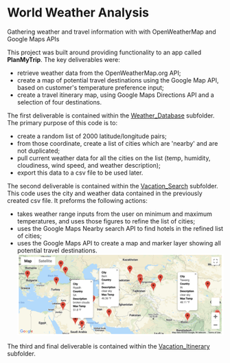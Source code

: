 # World Weather Analysis
Gathering weather and travel information with with OpenWeatherMap and Google Maps APIs

This project was built around providing functionality to an app called **PlanMyTrip**. The key deliverables were:
- retrieve weather data from the OpenWeatherMap.org API;
- create a map of potential travel destinations using the Google Map API, based on customer's temperature preference input;
- create a travel itinerary map, using Google Maps Directions API and a selection of four destinations.

The first deliverable is contained within the [Weather_Database](https://github.com/ArtTucker/World_Weather_Analysis/tree/main/Weather_Database) subfolder. The primary purpose of this code is to:
- create a random list of 2000 latitude/longitude pairs;
- from those coordinate, create a list of cities which are 'nearby' and are not duplicated;
- pull current weather data for all the cities on the list (temp, humidity, cloudiness, wind speed, and weather description);
- export this data to a csv file to be used later.

The second deliverable is contained within the [Vacation_Search](https://github.com/ArtTucker/World_Weather_Analysis/tree/main/Vacation_Search) subfolder. This code uses the city and weather data contained in the previously created csv file. It preforms the following actions:
- takes weather range inputs from the user on minimum and maximum temperatures, and uses those figures to refine the list of cities;
- uses the Google Maps Nearby search API to find hotels in the refined list of cities;
- uses the Google Maps API to create a map and marker layer showing all potential travel destinations.
![WeatherPy Travel Destinations](Vacation_Search/WeatherPy_vacation_map.png)

The third and final deliverable is contained within the [Vacation_Itinerary](Vacation_Itinerary) subfolder.